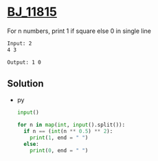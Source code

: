 # [BJ_11815](https://acmicpc.net/problem/11815)

For n numbers, print 1 if square else 0 in single line

```txt
Input: 2
4 3

Output: 1 0
```

## Solution

* py

  ```py
  input()

  for n in map(int, input().split()):
    if n == (int(n ** 0.5) ** 2):
      print(1, end = " ")
    else:
      print(0, end = " ")
  ```
